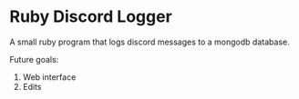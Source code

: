 # Ruby Discord Logger

A small ruby program that logs discord messages to a mongodb database.

Future goals:

1. Web interface
2. Edits
